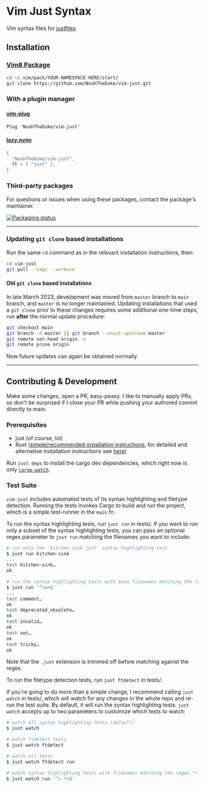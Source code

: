 # Vim Just Syntax

Vim syntax files for [justfiles](https://github.com/casey/just).

## Installation

### [Vim8 Package](https://vimhelp.org/repeat.txt.html#packages)

```bash
cd ~/.vim/pack/YOUR-NAMESPACE-HERE/start/
git clone https://github.com/NoahTheDuke/vim-just.git
```

### With a plugin manager

#### [vim-plug](https://github.com/junegunn/vim-plug)

```vim
Plug 'NoahTheDuke/vim-just'
```

#### [lazy.nvim](https://github.com/folke/lazy.nvim)

```lua
{
  "NoahTheDuke/vim-just",
  ft = { "just" },
}
```

### Third-party packages

For questions or issues when using these packages, contact the package's maintainer.

[![Packaging status](https://repology.org/badge/vertical-allrepos/vim:vim-just.svg)](https://repology.org/project/vim:vim-just/versions)

----------

### Updating `git clone` based installations

Run the same `cd` command as in the relevant installation instructions, then:

```bash
cd vim-just
git pull --tags --verbose
```

#### Old `git clone` based installations

In late March 2023, development was moved from `master` branch to `main` branch, and `master` is no longer maintained.  Updating installations that used a `git clone` prior to these changes requires some additional one-time steps, run **after** the normal update procedure:

```bash
git checkout main
git branch -d master || git branch --unset-upstream master
git remote set-head origin -a
git remote prune origin
```

Now future updates can again be obtained normally.

----------

## Contributing & Development

Make some changes, open a PR, easy-peasy. I like to manually apply PRs, so don't be
surprised if I close your PR while pushing your authored commit directly to main.

### Prerequisites

* just (of course, lol)
* Rust ([simple/recommended installation instructions](https://www.rust-lang.org/tools/install); for detailed and alternative installation instructions see [here](https://forge.rust-lang.org/infra/other-installation-methods.html))

Run `just deps` to install the cargo dev dependencies, which right now is only
[`cargo-watch`](https://crates.io/crates/cargo-watch).

### Test Suite

`vim-just` includes automated tests of its syntax highlighting and filetype detection.
Running the tests invokes Cargo to build and run the project, which
is a simple test-runner in the `main` fn.

To run the syntax highlighting tests, run `just run` in tests/.
If you want to run only a subset of the syntax highlighting tests,
you can pass an optional regex parameter to `just run` matching the filenames you want to include:

```bash
# run only the 'kitchen-sink.just' syntax highlighting test
$ just run kitchen-sink
...
test kitchen-sink…
ok

# run the syntax highlighting tests with base filenames matching the regex ^\w+$
$ just run '^\w+$'
...
test comment…
ok
test deprecated_obsolete…
ok
test invalid…
ok
test set…
ok
test tricky…
ok
```

Note that the `.just` extension is trimmed off before matching against the regex.

To run the filetype detection tests, run `just ftdetect` in tests/.

If you're going to do more than a simple change, I recommend calling `just watch` in tests/,
which will watch for any changes in the whole repo and re-run the test suite.
By default, it will run the syntax highlighting tests.
`just watch` accepts up to two parameters to customize which tests to watch:

```bash
# watch all syntax highlighting tests (default)
$ just watch

# watch ftdetect tests
$ just watch ftdetect

# watch all tests
$ just watch ftdetect run

# watch syntax highlighting tests with filenames matching the regex ^r.*s$
$ just watch run '^r.*s$'
```
